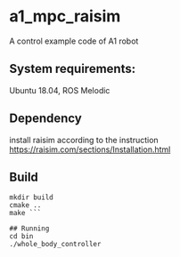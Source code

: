 # a1_mpc_raisim
 A control example code of A1 robot

## System requirements:
Ubuntu 18.04, ROS Melodic

## Dependency
install raisim according to the instruction  
https://raisim.com/sections/Installation.html

## Build
``` cd {your workspace}  
mkdir build  
cmake ..  
make ```   

## Running
cd bin  
./whole_body_controller  

